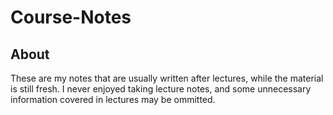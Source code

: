 Course-Notes
============

## About

These are my notes that are usually written after lectures, while the material is still fresh. I never enjoyed taking lecture notes,
and some unnecessary information covered in lectures may be ommitted.

